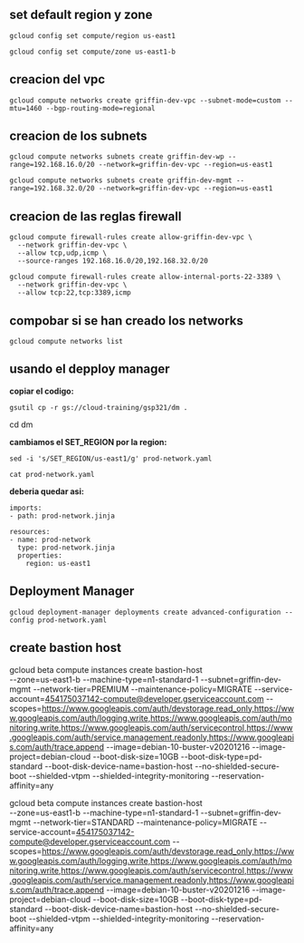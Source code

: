 ## set default region y zone
```
gcloud config set compute/region us-east1
```
```
gcloud config set compute/zone us-east1-b
```

## creacion del vpc

```
gcloud compute networks create griffin-dev-vpc --subnet-mode=custom --mtu=1460 --bgp-routing-mode=regional

```

## creacion de los subnets

```
gcloud compute networks subnets create griffin-dev-wp --range=192.168.16.0/20 --network=griffin-dev-vpc --region=us-east1
```

```
gcloud compute networks subnets create griffin-dev-mgmt --range=192.168.32.0/20 --network=griffin-dev-vpc --region=us-east1
```


## creacion de las reglas firewall

```
gcloud compute firewall-rules create allow-griffin-dev-vpc \
  --network griffin-dev-vpc \
  --allow tcp,udp,icmp \
  --source-ranges 192.168.16.0/20,192.168.32.0/20
```
```
gcloud compute firewall-rules create allow-internal-ports-22-3389 \
  --network griffin-dev-vpc \
  --allow tcp:22,tcp:3389,icmp
```

## compobar si se han creado los networks
```
gcloud compute networks list
```


## usando el depploy manager

**copiar el codigo:**
```
gsutil cp -r gs://cloud-training/gsp321/dm .
```

cd dm 

**cambiamos el SET_REGION por la region:**
```
sed -i 's/SET_REGION/us-east1/g' prod-network.yaml
```

```
cat prod-network.yaml
```
**deberia quedar asi:**

```
imports:
- path: prod-network.jinja

resources:
- name: prod-network
  type: prod-network.jinja
  properties:
    region: us-east1
```

## Deployment Manager

```
gcloud deployment-manager deployments create advanced-configuration --config prod-network.yaml
```

## create bastion host

gcloud beta compute instances create bastion-host \
  --zone=us-east1-b 
  --machine-type=n1-standard-1
  --subnet=griffin-dev-mgmt 
  --network-tier=PREMIUM 
  --maintenance-policy=MIGRATE 
  --service-account=454175037142-compute@developer.gserviceaccount.com 
  --scopes=https://www.googleapis.com/auth/devstorage.read_only,https://www.googleapis.com/auth/logging.write,https://www.googleapis.com/auth/monitoring.write,https://www.googleapis.com/auth/servicecontrol,https://www.googleapis.com/auth/service.management.readonly,https://www.googleapis.com/auth/trace.append 
  --image=debian-10-buster-v20201216 
  --image-project=debian-cloud 
  --boot-disk-size=10GB 
  --boot-disk-type=pd-standard 
  --boot-disk-device-name=bastion-host 
  --no-shielded-secure-boot 
  --shielded-vtpm 
  --shielded-integrity-monitoring 
  --reservation-affinity=any


gcloud beta compute instances create bastion-host \
  --zone=us-east1-b 
  --machine-type=n1-standard-1 
  --subnet=griffin-dev-mgmt 
  --network-tier=STANDARD 
  --maintenance-policy=MIGRATE 
  --service-account=454175037142-compute@developer.gserviceaccount.com 
  --scopes=https://www.googleapis.com/auth/devstorage.read_only,https://www.googleapis.com/auth/logging.write,https://www.googleapis.com/auth/monitoring.write,https://www.googleapis.com/auth/servicecontrol,https://www.googleapis.com/auth/service.management.readonly,https://www.googleapis.com/auth/trace.append 
  --image=debian-10-buster-v20201216 
  --image-project=debian-cloud 
  --boot-disk-size=10GB 
  --boot-disk-type=pd-standard 
  --boot-disk-device-name=bastion-host 
  --no-shielded-secure-boot 
  --shielded-vtpm 
  --shielded-integrity-monitoring 
  --reservation-affinity=any
